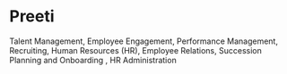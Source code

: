 # Preeti
Talent Management, Employee Engagement, Performance Management, Recruiting, Human Resources (HR), Employee Relations, Succession Planning and Onboarding , HR Administration 
